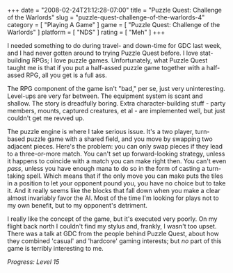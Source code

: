 +++
date = "2008-02-24T21:12:28-07:00"
title = "Puzzle Quest: Challenge of the Warlords"
slug = "puzzle-quest-challenge-of-the-warlords-4"
category = [ "Playing A Game" ]
game = [ "Puzzle Quest: Challenge of the Warlords" ]
platform = [ "NDS" ]
rating = [ "Meh" ]
+++

I needed something to do during travel- and down-time for GDC last week, and I had never gotten around to trying Puzzle Quest before.  I love stat-building RPGs; I love puzzle games.  Unfortunately, what Puzzle Quest taught me is that if you put a half-assed puzzle game together with a half-assed RPG, all you get is a full ass.

The RPG component of the game isn't "bad," per se, just very uninteresting.  Level-ups are very far between.  The equipment system is scant and shallow.  The story is dreadfully boring.  Extra character-building stuff - party members, mounts, captured creatures, et al - are implemented well, but just couldn't get me revved up.

The puzzle engine is where I take serious issue.  It's a two player, turn-based puzzle game with a shared field, and you move by swapping two adjacent pieces.  Here's the problem: you can only swap pieces if they lead to a three-or-more match.  You can't set up forward-looking strategy, unless it happens to coincide with a match you can make right then.  You can't even <i>pass</i>, unless you have enough mana to do so in the form of casting a turn-taking spell.  Which means that if the only move you can make puts the tiles in a position to let your opponent pound you, you have no choice but to take it.  And it really seems like the blocks that fall down when you make a clear almost invariably favor the AI.  Most of the time I'm looking for plays not to my own benefit, but to my opponent's detriment.

I really like the concept of the game, but it's executed very poorly.  On my flight back north I couldn't find my stylus and, frankly, I wasn't too upset.  There was a talk at GDC from the people behind Puzzle Quest, about how they combined 'casual' and 'hardcore' gaming interests; but <i>no</i> part of this game is terribly interesting to me.

<i>Progress: Level 15</i>